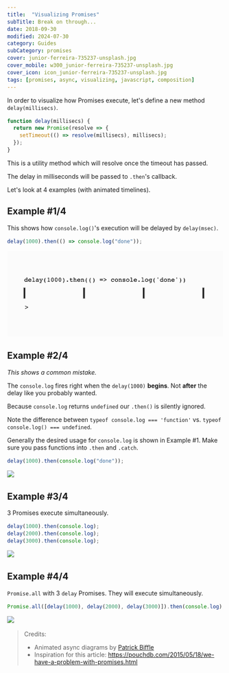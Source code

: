 ```yaml
---
title:  "Visualizing Promises"
subTitle: Break on through...
date: 2018-09-30
modified: 2024-07-30
category: Guides
subCategory: promises
cover: junior-ferreira-735237-unsplash.jpg
cover_mobile: w300_junior-ferreira-735237-unsplash.jpg
cover_icon: icon_junior-ferreira-735237-unsplash.jpg
tags: [promises, async, visualizing, javascript, composition]
---
```


In order to visualize how Promises execute, let's define a new method `delay(millisecs)`.

```js
function delay(millisecs) {
  return new Promise(resolve => {
    setTimeout(() => resolve(millisecs), millisecs);
  });
}
```

This is a utility method which will resolve once the timeout has passed.

The delay in milliseconds will be passed to `.then`'s callback.

Let's look at 4 examples (with animated timelines).

## Example #1/4

This shows how `console.log()`'s execution will be delayed by `delay(msec)`.

```js
delay(1000).then(() => console.log("done"));
```

![](N_1000ms_log.gif)

<!-- ```
delay(1000) --------|.then(fn)
                    | console.log('done')
|-------------------|--------------------|--------------------|-----------------
0msec             1sec                 2sec                 3sec
``` -->

## Example #2/4

_This shows a common mistake._

The `console.log` fires right when the `delay(1000)` **begins**. Not **after** the delay like you probably wanted.

Because `console.log` returns `undefined` our `.then()` is silently ignored.

Note the difference between `typeof console.log === 'function'` vs. `typeof console.log() === undefined`.

Generally the desired usage for `console.log` is shown in Example #1. Make sure you pass functions into `.then` and `.catch`.

```js
delay(1000).then(console.log("done"));
```

![](N_1000ms_!log.gif)

<!-- ```
delay(1000) --------|.then(null)
console.log('done')
|-------------------|--------------------|--------------------|-----------------
0msec             1sec                 2sec                 3sec
``` -->

## Example #3/4

3 Promises execute simultaneously.

```js
delay(1000).then(console.log);
delay(2000).then(console.log);
delay(3000).then(console.log);
```

![](N_3000ms.gif)

<!-- ```
delay(1000) ------|.then(console.log)
delay(2000) ------|--------------------|.then(console.log)
delay(3000) ------|--------------------|--------------------|.then(console.log)
|-----------------|--------------------|--------------------|-------------------
|                 |                    |                    |
0msec           1sec                 2sec                 3sec
``` -->

## Example #4/4

`Promise.all` with 3 `delay` Promises. They will execute simultaneously.

```js
Promise.all([delay(1000), delay(2000), delay(3000)]).then(console.log);
```

![](N_3000ms_PromiseAll.gif)

<!--
```
delay(1000) ---| [resolved]------------------v
delay(2000) ---|--------------| [resolved]---v
delay(3000) ---|--------------|--------------v [resolved]
Promise.all()  |--------------|-------------- > console.log([1000, 2000, 3000])
|--------------|--------------|--------------|--------------------------------
|              |              |              |
0msec        1sec           2sec           3sec
```
-->

> Credits:
>
> - Animated async diagrams by [Patrick Biffle](https://github.com/Piglacquer)
> - Inspiration for this article: https://pouchdb.com/2015/05/18/we-have-a-problem-with-promises.html

<!-- <div class="challenge" title="Question #1: Meaning of life:">
  <ul class="options">
    <li>1</li>
    <li>2</li>
    <li class="answer">42</li>
    <li>3</li>
  </ul>
  <div class="description">What is the meaning of life?</div>
</div> -->
